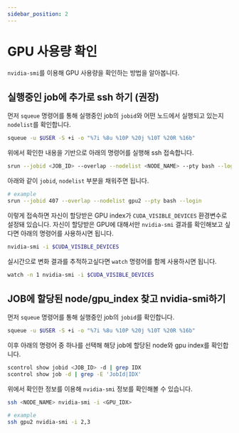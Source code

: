 ```yaml
---
sidebar_position: 2
---
```


# GPU 사용량 확인

`nvidia-smi`를 이용해 GPU 사용량을 확인하는 방법을 알아봅니다.

## 실행중인 job에 추가로 ssh 하기 (권장)

먼저 `squeue` 명령어를 통해 실행중인 job의 `jobid`와 어떤 노드에서 실행되고 있는지 `nodelist`를 확인합니다.

```bash
squeue -u $USER -S +i -o "%7i %8u %10P %20j %10T %20R %16b"
```

위에서 확인한 내용을 기반으로 아래의 명령어를 실행해 ssh 접속합니다.
```bash
srun --jobid <JOB_ID> --overlap --nodelist <NODE_NAME> --pty bash --login
```

아래와 같이 `jobid`, `nodelist` 부분을 채워주면 됩니다.

```bash
# example
srun --jobid 407 --overlap --nodelist gpu2 --pty bash --login
```

이렇게 접속하면 자신이 할당받은 GPU index가 `CUDA_VISIBLE_DEVICES` 환경변수로 설정돼 있습니다.
자신이 할당받은 GPU에 대해서만 `nvidia-smi` 결과를 확인해보고 싶다면 아래의 명령어를 사용하시면 됩니다.
```bash
nvidia-smi -i $CUDA_VISIBLE_DEVICES
```

실시간으로 변화 결과를 추적하고싶다면 `watch` 명령어를 함께 사용하시면 됩니다.
```bash
watch -n 1 nvidia-smi -i $CUDA_VISIBLE_DEVICES
```

## JOB에 할당된 node/gpu_index 찾고 nvidia-smi하기

먼저 `squeue` 명령어를 통해 실행중인 job의 `jobid`를 확인합니다.

```bash
squeue -u $USER -S +i -o "%7i %8u %10P %20j %10T %20R %16b"
```

이후 아래의 명령어 중 하나를 선택해 해당 job에 할당된 node와 gpu index를 확인합니다.

```bash
scontrol show jobid <JOB_ID> -d | grep IDX
scontrol show job -d | grep -E 'JobId|IDX'
```

위에서 확인한 정보를 이용해 `nvidia-smi` 정보를 확인해볼 수 있습니다.

```bash
ssh <NODE_NAME> nvidia-smi -i <GPU_IDX>

# example
ssh gpu2 nvidia-smi -i 2,3
```
